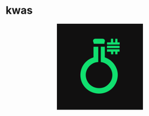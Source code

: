 # kwas

<div align="center">
  <img src="https://raw.githubusercontent.com/Dizabanik/kwas/main/kvas.svg" width="230">
</div>
